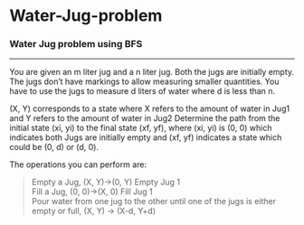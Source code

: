 # Water-Jug-problem
### Water Jug problem using BFS
<hr>

You are given an m liter jug and a n liter jug. Both the jugs are initially empty. The jugs don’t have markings to allow measuring smaller quantities. You have to use the jugs to measure d liters of water where d is less than n. 

(X, Y) corresponds to a state where X refers to the amount of water in Jug1 and Y refers to the amount of water in Jug2 
Determine the path from the initial state (xi, yi) to the final state (xf, yf), where (xi, yi) is (0, 0) which indicates both Jugs are initially empty and (xf, yf) indicates a state which could be (0, d) or (d, 0).

The operations you can perform are: 
> Empty a Jug, (X, Y)->(0, Y) Empty Jug 1<br>
> Fill a Jug, (0, 0)->(X, 0) Fill Jug 1<br>
> Pour water from one jug to the other until one of the jugs is either empty or full, (X, Y) -> (X-d, Y+d)
